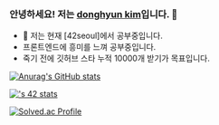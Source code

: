 ### 안녕하세요! 저는 [donghyun kim](https://github.com/donghyun1998)입니다. 👋

- 💼 저는 현재 [42seoul]에서 공부중입니다.
- 프론트엔드에 흥미를 느껴 공부중입니다.
- 죽기 전에 깃허브 스타 누적 10000개 받기가 목표입니다.

[![Anurag's GitHub stats](https://github-readme-stats.vercel.app/api?username=donghyun1998&count_private=true&show_icons=true&theme=github_dark)](https://github.com/anuraghazra/github-readme-stats)

[![<username>'s 42 stats](https://badge.mediaplus.ma/darkblue/donghyk2)](https://github.com/oakoudad/badge42)

[![Solved.ac Profile](http://mazassumnida.wtf/api/v2/generate_badge?boj=dong1998)](https://solved.ac/dong1998/)

